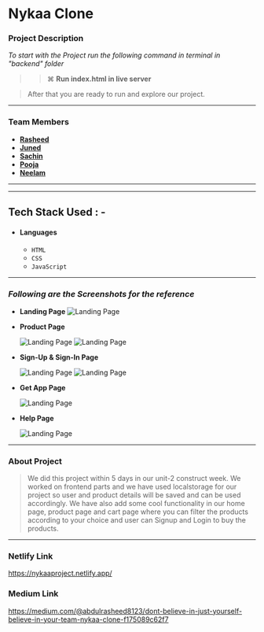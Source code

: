 # Nykaa Clone

### Project Description

_To start with the Project run the following command in terminal in "backend" folder_

> > ⌘ **Run index.html in live server**

> After that you are ready to run and explore our project.

---

### Team Members

- **[Rasheed](https://github.com/rasheed8123)**
- **[Juned](https://github.com/sunnyshk)**
- **[Sachin ](https://github.com/sachin-rock)**
- **[Pooja](https://github.com/waghchaurepooja)**
- **[Neelam](https://github.com/Neelam2026)**

---

---

## Tech Stack Used : -

- #### Languages
  - `HTML`
  - `CSS`
  - `JavaScript`


---

### _Following are the Screenshots for the reference_

- **Landing Page**
  ![Landing Page](https://miro.medium.com/max/3840/1*sykT_cXVDMoH6kF_J4FjPg.png)

- **Product Page**

  ![Landing Page](https://miro.medium.com/max/2400/1*ELIjw1o7p02DQt4YphbXEA.png)
  ![Landing Page](https://miro.medium.com/max/2400/1*iRnuQBCoi_YdBdTTU9onYA.png)

- **Sign-Up & Sign-In Page**

  ![Landing Page](https://miro.medium.com/max/2400/1*pb_S97teGW_93SgyU3QEwg.png)
  ![Landing Page](https://miro.medium.com/max/2400/1*APKryfh4sxXAnzSUOSSK8Q.png)


- **Get App Page**

  ![Landing Page](https://miro.medium.com/max/2400/1*6Nb4-tgNNyrukLI2q4GTPQ.png)

- **Help Page**

  ![Landing Page](https://miro.medium.com/max/2400/1*mUewfwiq9TZ1HMZ5cHQAqQ.png)

---

### About Project

> We did this project within 5 days in our unit-2 construct week. We worked on frontend parts and we have used localstorage for our project so user and product details will be saved and can be used accordingly. We have also add some cool functionality in our home page, product page and cart page where you can filter the products according to your choice and user can Signup and Login to buy the products.

---



### Netlify Link
https://nykaaproject.netlify.app/


### Medium Link

https://medium.com/@abdulrasheed8123/dont-believe-in-just-yourself-believe-in-your-team-nykaa-clone-f175089c62f7
